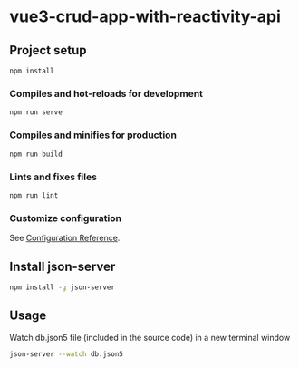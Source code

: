 # vue3-crud-app-with-reactivity-api

## Project setup
```
npm install
```

### Compiles and hot-reloads for development
```
npm run serve
```

### Compiles and minifies for production
```
npm run build
```

### Lints and fixes files
```
npm run lint
```

### Customize configuration
See [Configuration Reference](https://cli.vuejs.org/config/).

## Install json-server

```bash
npm install -g json-server
```

## Usage

Watch db.json5 file (included in the source code) in a new terminal window

```bash
json-server --watch db.json5
```
